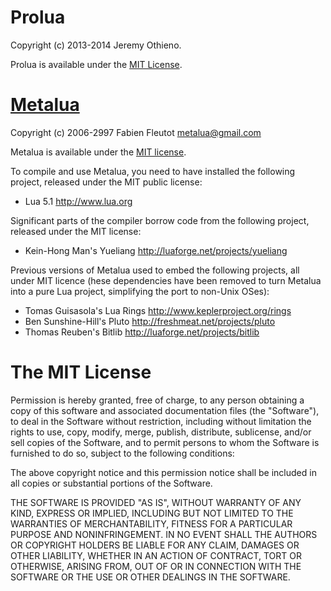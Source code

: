 Prolua
======

Copyright (c) 2013-2014 Jeremy Othieno.

Prolua is available under the [MIT License](https://github.com/supranove/prolua/blob/master/LICENSE.md#the-mit-license-mit).


[Metalua](https://github.com/fab13n/metalua)
============================================

Copyright (c) 2006-2997 Fabien Fleutot <metalua@gmail.com>

Metalua is available under the [MIT license](https://github.com/supranove/prolua/blob/master/LICENSE.md#the-mit-license-mit).

To compile and use Metalua, you need to have installed the following
project, released under the MIT public license:

- Lua 5.1 <http://www.lua.org>

Significant parts of the compiler borrow code from the following project,
released under the MIT license:

- Kein-Hong Man's     Yueliang  <http://luaforge.net/projects/yueliang>

Previous versions of Metalua used to embed the following projects,
all under MIT licence (hese dependencies have been removed to turn
Metalua into a pure Lua project, simplifying the port to non-Unix OSes):

- Tomas Guisasola's   Lua Rings <http://www.keplerproject.org/rings>
- Ben Sunshine-Hill's Pluto     <http://freshmeat.net/projects/pluto>
- Thomas Reuben's     Bitlib    <http://luaforge.net/projects/bitlib>


The MIT License
===============

Permission is hereby granted, free of charge, to any person obtaining a copy
of this software and associated documentation files (the "Software"), to deal
in the Software without restriction, including without limitation the rights
to use, copy, modify, merge, publish, distribute, sublicense, and/or sell
copies of the Software, and to permit persons to whom the Software is
furnished to do so, subject to the following conditions:

The above copyright notice and this permission notice shall be included in
all copies or substantial portions of the Software.

THE SOFTWARE IS PROVIDED "AS IS", WITHOUT WARRANTY OF ANY KIND, EXPRESS OR
IMPLIED, INCLUDING BUT NOT LIMITED TO THE WARRANTIES OF MERCHANTABILITY,
FITNESS FOR A PARTICULAR PURPOSE AND NONINFRINGEMENT. IN NO EVENT SHALL THE
AUTHORS OR COPYRIGHT HOLDERS BE LIABLE FOR ANY CLAIM, DAMAGES OR OTHER
LIABILITY, WHETHER IN AN ACTION OF CONTRACT, TORT OR OTHERWISE, ARISING FROM,
OUT OF OR IN CONNECTION WITH THE SOFTWARE OR THE USE OR OTHER DEALINGS IN
THE SOFTWARE.
